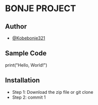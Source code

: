 # BONJE PROJECT


## Author
- [@Kobebonje321](https://github.com/Kobebonje321)

## Sample Code
print("Hello, World!")
## Installation
- Step 1: Download the zip file or git clone
- Step 2: commit 1


